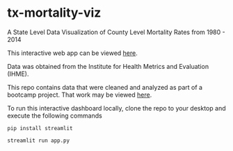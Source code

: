 # tx-mortality-viz
A State Level Data Visualization of County Level Mortality Rates from 1980 - 2014

This interactive web app can be viewed [here](https://share.streamlit.io/khiggins115/tx-mortality-viz/main/app.py). 

Data was obtained from the Institute for Health Metrics and Evaluation (IHME). 

This repo contains data that were cleaned and analyzed as part of a bootcamp project. That work may be viewed [here](https://github.com/khiggins115/imhe_mortality_viz).

To run this interactive dashboard locally, clone the repo to your desktop and execute the following commands 

`pip install streamlit`

`streamlit run app.py`
